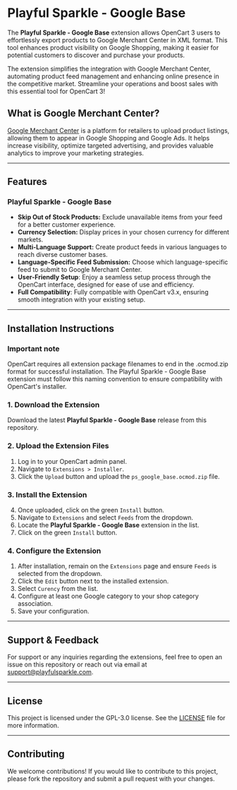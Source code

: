 # Playful Sparkle - Google Base

The **Playful Sparkle - Google Base** extension allows OpenCart 3 users to effortlessly export products to Google Merchant Center in XML format. This tool enhances product visibility on Google Shopping, making it easier for potential customers to discover and purchase your products.

The extension simplifies the integration with Google Merchant Center, automating product feed management and enhancing online presence in the competitive market. Streamline your operations and boost sales with this essential tool for OpenCart 3!

## What is Google Merchant Center?
[Google Merchant Center](https://merchants.google.com) is a platform for retailers to upload product listings, allowing them to appear in Google Shopping and Google Ads. It helps increase visibility, optimize targeted advertising, and provides valuable analytics to improve your marketing strategies.

---

## Features

### Playful Sparkle - Google Base
- **Skip Out of Stock Products:** Exclude unavailable items from your feed for a better customer experience.
- **Currency Selection:** Display prices in your chosen currency for different markets.
- **Multi-Language Support:** Create product feeds in various languages to reach diverse customer bases.
- **Language-Specific Feed Submission:** Choose which language-specific feed to submit to Google Merchant Center.
- **User-Friendly Setup**: Enjoy a seamless setup process through the OpenCart interface, designed for ease of use and efficiency.
- **Full Compatibility**: Fully compatible with OpenCart v3.x, ensuring smooth integration with your existing setup.

---

## Installation Instructions

### Important note

OpenCart requires all extension package filenames to end in the .ocmod.zip format for successful installation. The Playful Sparkle - Google Base extension must follow this naming convention to ensure compatibility with OpenCart's installer.

### 1. Download the Extension
Download the latest **Playful Sparkle - Google Base** release from this repository.

### 2. Upload the Extension Files
1. Log in to your OpenCart admin panel.
2. Navigate to `Extensions > Installer`.
3. Click the `Upload` button and upload the `ps_google_base.ocmod.zip` file.

### 3. Install the Extension
4. Once uploaded, click on the green `Install` button.
5. Navigate to `Extensions` and select `Feeds` from the dropdown.
6. Locate the **Playful Sparkle - Google Base** extension in the list.
7. Click on the green `Install` button.

### 4. Configure the Extension
1. After installation, remain on the `Extensions` page and ensure `Feeds` is selected from the dropdown.
2. Click the `Edit` button next to the installed extension.
3. Select `Curency` from the list.
4. Configure at least one Google category to your shop category association.
5. Save your configuration.

---

## Support & Feedback

For support or any inquiries regarding the extensions, feel free to open an issue on this repository or reach out via email at support@playfulsparkle.com.

---

## License

This project is licensed under the GPL-3.0 license. See the [LICENSE](./LICENSE) file for more information.

---

## Contributing

We welcome contributions! If you would like to contribute to this project, please fork the repository and submit a pull request with your changes.
